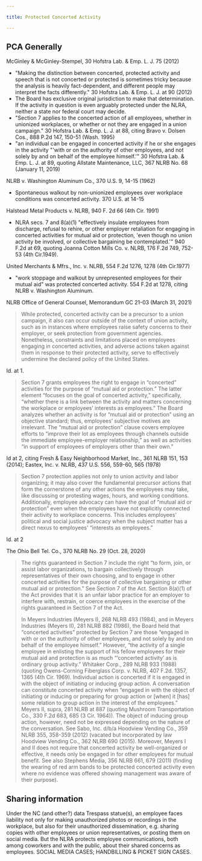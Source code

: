 ```yaml
--- 

title: Protected Concerted Activity 

--- 
```


## PCA Generally

McGinley & McGinley-Stempel, 30 Hofstra Lab. & Emp. L. J. 75 (2012)

- "Making the distinction between concerted, protected activity and speech that is not concerted or protected is sometimes tricky because the analysis is heavily fact-dependent, and different people may interpret the facts differently." 30 Hofstra Lab. & Emp. L. J. at 90 (2012)
- The Board has exclusive original jurisdiction to make that determination. If the activity in question is even arguably protected under the NLRA, neither a state nor federal court may decide. 
- "Section 7 applies to the concerted action of all employees, whether in unionized workplaces, or whether or not they are engaged in a union campaign." 30 Hofstra Lab. & Emp. L. J. at 88, citing Bravo v. Dolsen Cos., 888 P.2d 147, 150-51 (Wash. 1995)
- "an individual can be engaged in concerted activity if he or she engages in the activity "'with or on the authority of other employees, and not solely by and on behalf of the employee himself.'" 30 Hofstra Lab. & Emp. L. J. at 89, quoting Allstate Maintenance, LLC, 367 NLRB No. 68 (January 11, 2019) 
 

NLRB v. Washington Aluminum Co., 370 U.S. 9, 14-15 (1962)

- Spontaneous walkout by non-unionized employees over workplace conditions was concerted activity. 370 U.S. at 14-15


 Halstead Metal Products v. NLRB, 940 F. 2d 66 (4th Cir. 1991)
 
- NLRA secs. 7 and 8(a)(1) "effectively insulate employees from discharge, refusal to rehire, or other employer retaliation for engaging in concerted activities for mutual aid or protection, 'even though no union activity be involved, or collective bargaining be contemplated.'" 940 F.2d at 69, quoting Joanna Cotton Mills Co. v. NLRB, 176 F.2d 749, 752-53 (4th Cir.1949).


United Merchants & Mfrs., Inc. v. NLRB, 554 F.2d 1276, 1278 (4th Cir.1977)
 
- "work stoppage and walkout by unrepresented employees for their mutual aid" was protected concerted activity. 554 F.2d at 1278, citing NLRB v. Washington Aluminum.



NLRB Office of General Counsel, Memorandum GC 21-03 (March 31, 2021)

> While protected, concerted activity can be a precursor to a union campaign, it also can occur outside of the context of union activity, such as in instances where employees raise safety concerns to their employer, or seek protection from government agencies. Nonetheless, constraints and limitations placed on employees engaging in concerted activities, and adverse actions taken against them in response to their protected activity, serve to effectively undermine the declared policy of the United States. 

Id. at 1. 

> Section 7 grants employees the right to engage in “concerted” activities for the purpose of “mutual aid or protection.” The latter element “focuses on the goal of concerted activity,” specifically, “whether there is a link between the activity and matters concerning the workplace or employees’ interests as employees.” The Board analyzes whether an activity is for “mutual aid or protection” using an objective standard; thus, employees’ subjective motives are irrelevant. The “mutual aid or protection” clause covers employee efforts to “improve their lot as employees through channels outside the immediate employee-employer relationship,” as well as activities “in support of employees of employers other than their own.”

Id at 2, citing Fresh & Easy Neighborhood Market, Inc., 361 NLRB 151, 153 (2014); Eastex, Inc. v. NLRB, 437 U.S. 556, 559-60, 565 (1978)
 

> Section 7 protection applies not only to union activity and labor organizing; it may also cover the fundamental precursor actions that form the cornerstone of any other actions the employees may take, like discussing or protesting wages, hours, and working conditions. Additionally, employee advocacy can have the goal of “mutual aid or protection” even when the employees have not explicitly connected their activity to workplace concerns. This includes employees' political and social justice advocacy when the subject matter has a direct nexus to employees' “interests as employees.”

Id. at 2


The Ohio Bell Tel. Co., 370 NLRB No. 29 (Oct. 28, 2020)

> The rights guaranteed in Section 7 include the right “to form, join, or assist labor organizations, to bargain collectively through representatives of their own choosing, and to engage in other concerted activities for the purpose of collective bargaining or other mutual aid or protection.” See Section 7 of the Act. Section 8(a)(1) of the Act provides that it is an unfair labor practice for an employer to interfere with, restrain, or coerce employees in the exercise of the rights guaranteed in Section 7 of the Act.
> 
> In Meyers Industries (Meyers I), 268 NLRB 493 (1984), and in Meyers Industries (Meyers II), 281 NLRB 882 (1986), the Board held that “concerted activities” protected by Section 7 are those “engaged in with or on the authority of other employees, and not solely by and on behalf of the employee himself.” However, “the activity of a single employee in enlisting the support of his fellow employees for their mutual aid and protection is as much “‘concerted activity’ as is ordinary group activity.” Whitaker Corp., 289 NLRB 933 (1988) (quoting Owens-Corning Fiberglass Corp. v. NLRB, 407 F.2d. 1357, 1365 (4th Cir. 1969). Individual action is concerted if it is engaged in with the object of initiating or inducing group action. A conversation can constitute concerted activity when “engaged in with the object of initiating or inducing or preparing for group action or [when] it [has] some relation to group action in the interest of the employees.” Meyers II, supra, 281 NLRB at 887 (quoting Mushroom Transportation Co., 330 F.2d 683, 685 (3 Cir. 1964)). The object of inducing group action, however, need not be expressed depending on the nature of the conversation. See Sabo, Inc. d/b/a Hoodview Vending Co., 359 NLRB 355, 358-359 (2012) (vacated but incorporated by law Hoodview Vending Co., 362 NLRB 690 (2015). Moreover, Meyers I and II does not require that concerted activity be well-organized or effective, it needs only be engaged in for other employees for mutual benefit. See also Stephens Media, 356 NLRB 661, 679 (2011) (finding the wearing of red arm bands to be protected concerted activity even where no evidence was offered showing management was aware of their purpose).


## Sharing information 

Under the NC (and other?) data Trespass statue(s), an employee faces liability not only for making unauthorized photos or recordings in the workplace, but also for their unauthorized dissemination, e.g. sharing copies with other employees or union representatives, or posting them on social media. But the NLRA protects employee communications, both among coworkers and with the public, about their shared concerns as employees. SOCIAL MEDIA CASES; HANDBILLING & PICKET SIGN CASES.  